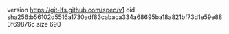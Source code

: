 version https://git-lfs.github.com/spec/v1
oid sha256:b56102d5516a1730adf83cabaca334a68695ba18a821bf73d1e59e883f69876c
size 690
